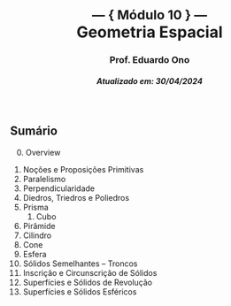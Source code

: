 <h1 align="center"><sup>&mdash; { Módulo 10 } &mdash;</sup><br>Geometria Espacial</h1>
<h3 align="center">Prof. Eduardo Ono</h3>
<h5 align="center">Atualizado em: 30/04/2024</h5>

&nbsp;

## Sumário

&nbsp;&nbsp; 0. Overview

1. Noções e Proposições Primitivas
1. Paralelismo
1. Perpendicularidade
1. Diedros, Triedros e Poliedros
1. Prisma
    1. Cubo
1. Pirâmide
1. Cilindro
1. Cone
1. Esfera
1. Sólidos Semelhantes &ndash; Troncos
1. Inscrição e Circunscrição de Sólidos
1. Superfícies e Sólidos de Revolução
1. Superfícies e Sólidos Esféricos

&nbsp;
